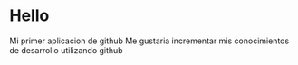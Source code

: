 # Hello
Mi primer aplicacion de github
Me gustaria incrementar mis conocimientos de desarrollo utilizando github
